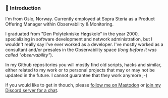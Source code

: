 ### 📌 Introduction 

I'm from Oslo, Norway. Currently employed at Sopra Steria as a Product Offering Manager within Observability & Monitoring. 

I graduated from "Den Polytekniske Høgskole" in the year 2000, specializing in software development and network administration, but I wouldn't really say I've ever worked as a developer. I've mostly worked as a consultant and/or presales in the Observability space (_long before it was called "observability"_). 

In my Github repositories you will mostly find old scripts, hacks and similar, either related to my work or to personal projects that may or may not be updated in the future. I cannot guarantee that they work anymore ;-)

If you would like to get in thouch, please <a href="https://mikrobloggen.no/@gauteweb" rel="me">follow me on Mastodon</a> or [join my Discord server for a chat](https://discord.gg/sAE5eX4V2V).

<!--
**Gauteweb/Gauteweb** is a ✨ _special_ ✨ repository because its `README.md` (this file) appears on your GitHub profile.

Here are some ideas to get you started:

- 🔭 I’m currently working on ...
- 🌱 I’m currently learning ...
- 👯 I’m looking to collaborate on ...
- 🤔 I’m looking for help with ...
- 💬 Ask me about ...
- 📫 How to reach me: ...
- 😄 Pronouns: ...
- ⚡ Fun fact: ...
-->
